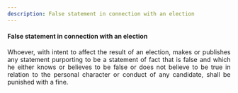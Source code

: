 ```yaml
---
description: False statement in connection with an election
---
```


#### False statement in connection with an election
<div style="text-align: justify">

Whoever, with intent to affect the result of an election, makes or publishes any statement purporting to be a statement of fact that is false and which he either knows or believes to be false or does not believe to be true in relation to the personal character or conduct of any candidate, shall be punished with a fine.

</div>

